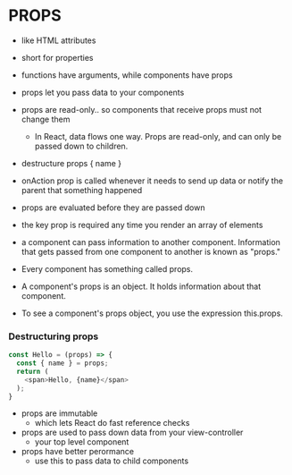 # PROPS

- like HTML attributes
- short for properties
- functions have arguments, while components have props
- props let you pass data to your components
- props are read-only.. so components that receive props must not change them
  - In React, data flows one way. Props are read-only, and can only be passed down to children.
- destructure props { name }
- onAction prop is called whenever it needs to send up data or notify the parent that something happened
- props are evaluated before they are passed down



- the key prop is required any time you render an array of elements 
- a component can pass information to another component. Information that gets passed from one component to another is known as "props."
- Every component has something called props.
- A component's props is an object. It holds information about that component.
- To see a component's props object, you use the expression this.props. 



### Destructuring props

```js
const Hello = (props) => { 
  const { name } = props; 
  return (
    <span>Hello, {name}</span> 
  );
}
```


- props are immutable
  - which lets React do fast reference checks
- props are used to pass down data from your view-controller
  - your top level component
- props have better perormance
  - use this to pass data to child components

  